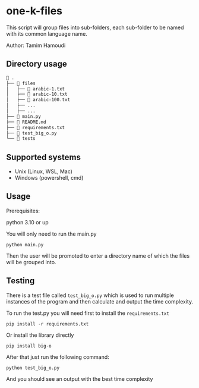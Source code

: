 # one-k-files

This script will group files into sub-folders, each sub-folder to be named with its common language name.

Author: Tamim Hamoudi

## Directory usage

```bash
 .
├──  files
│   ├──  arabic-1.txt
│   ├──  arabic-10.txt
│   ├──  arabic-100.txt
│   ├── ...
│   ├── ...
├──  main.py
├──  README.md
├──  requirements.txt
├──  test_big_o.py
└──  tests
```

## Supported systems

- Unix (Linux, WSL, Mac)
- Windows (powershell, cmd)

## Usage

Prerequisites:

python 3.10 or up

You will only need to run the main.py

`python main.py`

Then the user will be promoted to enter a directory name of which the files will be grouped into.

## Testing

There is a test file called `test_big_o.py` which is used to run multiple instances of the program and then calculate and output the time complexity.

To run the test.py you will need first to install the `requirements.txt`

`pip install -r requirements.txt`

Or install the library directly

`pip install big-o`

After that just run the following command:

`python test_big_o.py`

And you should see an output with the best time complexity
